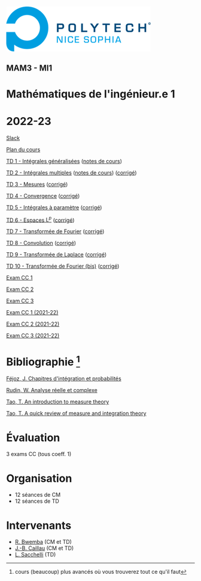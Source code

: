 ![PNS](logo-pns.png)
## MAM3 - MI1
# Mathématiques de l'ingénieur.e 1 
# 2022-23

[Slack](https://pns-mam3.slack.com/archives/C041A76FY5V)

[Plan du cours](cm/cm.md)
    
[TD 1 - Intégrales généralisées](td1/td1.pdf)
([notes de cours](cm/rev1.pdf))

[TD 2 - Intégrales multiples](td2/td2.pdf)
([notes de cours](cm/rev2.pdf)) ([corrigé](td2/td2-corr.pdf))

[TD 3 - Mesures](td3/td3.pdf)
([corrigé](td3/td3-corr.pdf))

[TD 4 - Convergence](td4/td4.pdf)
([corrigé](td4/td4-corr.pdf))

[TD 5 - Intégrales à paramètre](td5/td5.pdf)
([corrigé](td5/td5-corr.pdf))

[TD 6 - Espaces $`\mathrm{L}^p`$](td6/td6.pdf)
([corrigé](td6/td6-corr.pdf))

[TD 7 - Transformée de Fourier](td7/td7.pdf)
([corrigé](td7/td7-corr.pdf))

[TD 8 - Convolution](td8/td8.pdf)
([corrigé](td8/td8-corr.pdf))

[TD 9 - Transformée de Laplace](td9/td9.pdf)
([corrigé](td9/td9-corr.pdf))

[TD 10 - Transformée de Fourier (bis)](td10/td10.pdf)
([corrigé](td10/td10-corr.pdf))

[Exam CC 1](exam-cc1/exam-cc1.pdf)

[Exam CC 2](exam-cc2/exam-cc2.pdf)

[Exam CC 3](exam-cc3/exam-cc3.pdf)

[Exam CC 1 (2021-22)](exam-cc1-old/exam-cc1.pdf)

[Exam CC 2 (2021-22)](exam-cc2-old/exam-cc2.pdf)

[Exam CC 3 (2021-22)](exam-cc3-old/exam-cc3.pdf)

# Bibliographie [^1]
[Féjoz, J. Chapitres d'intégration et probabilités](https://www.ceremade.dauphine.fr/~fejoz/Integration/integration-probabilites.pdf)

[Rudin, W. Analyse réelle et complexe](https://www.dunod.com/sciences-techniques/analyse-reelle-et-complexe-cours-et-exercices-0)

[Tao, T. An introduction to measure theory](https://terrytao.files.wordpress.com/2012/12/gsm-126-tao5-measure-book.pdf)

[Tao, T. A quick review of measure and integration theory](https://terrytao.wordpress.com/2009/01/01/245b-notes-0-a-quick-review-of-measure-and-integration-theory)

[^1]: cours (beaucoup) plus avancés où vous trouverez tout ce qu'il faut

# Évaluation
3 exams CC (tous coeff. 1)

# Organisation
- 12 séances de CM
- 12 séances de TD

# Intervenants
- [R. Bwemba](mailto:rene.bwemba@univ-cotedazur.fr) (CM et TD)
- [J.-B. Caillau](mailto:jean-baptiste.caillau@univ-cotedazur.fr) (CM et TD)
- [L. Sacchelli](mailto:ludovic.sacchelli@inria.fr) (TD)
